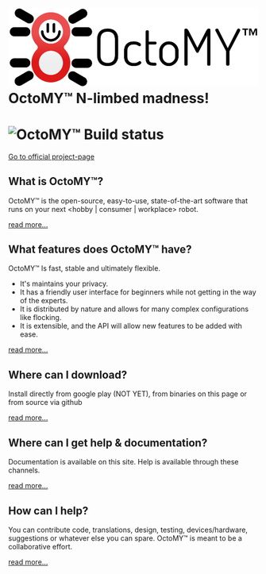 # ![OctoMY™ Logo](design/octomy_logo.png) OctoMY™ N-limbed madness!
# ![OctoMY™ Build status](https://travis-ci.org/mrdeveloperdude/OctoMY.svg?branch=master)
[Go to official project-page](http://www.octomy.org)

What is OctoMY™?
----------------

OctoMY™ is the open-source, easy-to-use, state-of-the-art software that runs on your next <hobby | consumer | workplace> robot.

[read more...](http://www.octomy.org/about)

What features does OctoMY™ have?
--------------------------------

OctoMY™ Is fast, stable and ultimately flexible.
 * It's maintains your privacy.
 * It has a friendly user interface for beginners while not getting in the way of the experts.
 * It is distributed by nature and allows for many complex configurations like flocking.
 * It is extensible, and the API will allow new features to be added with ease.

[read more...](http://www.octomy.org/documentation/features)

Where can I download?
---------------------

Install directly from google play (NOT YET), from binaries on this page or from source via github

[read more...](http://www.octomy.org/code)

Where can I get help &amp; documentation?
-----------------------------------------

Documentation is available on this site. Help is available through these channels.

[read more...](http://www.octomy.org/documentation)

How can I help?
---------------

You can contribute code, translations, design, testing, devices/hardware, suggestions or whatever else you can spare. OctoMY™ is meant to be a collaborative effort.

[read more...](http://www.octomy.org/contribute)
